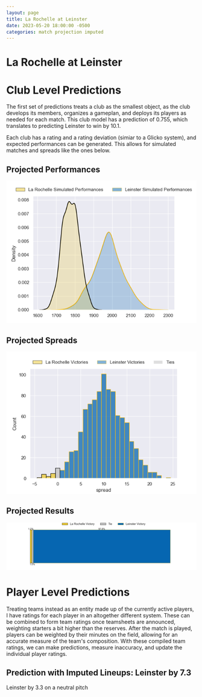 ```yaml
---  
layout: page  
title: La Rochelle at Leinster  
date: 2023-05-20 18:00:00 -0500  
categories: match projection imputed  
---
```

# La Rochelle at Leinster

# Club Level Predictions


The first set of predictions treats a club as the smallest object, as the club develops its members, organizes a gameplan, and deploys its players as needed for each match. This club model has a prediction of 0.755, which translates to predicting Leinster to win by 10.1.

Each club has a rating and a rating deviation (simiar to a Glicko system), and expected performances can be generated. This allows for simulated matches and spreads like the ones below.
## Projected Performances


![Projected Performances](plots/performances_2023-05-20-Leinster-LaRochelle.png)
## Projected Spreads


![Projected Spreads](plots/spreads_2023-05-20-Leinster-LaRochelle.png)
## Projected Results


![Projected Results](plots/resultbar_2023-05-20-Leinster-LaRochelle.png)
# Player Level Predictions


Treating teams instead as an entity made up of the currently active players, I have ratings for each player in an altogether different system. These can be combined to form team ratings once teamsheets are announced, weighting starters a bit higher than the reserves. After the match is played, players can be weighted by their minutes on the field, allowing for an accurate measure of the team's composition. With these compiled team ratings, we can make predictions, measure inaccuracy, and update the individual player ratings.
## Prediction with Imputed Lineups: Leinster by 7.3


Leinster by 3.3 on a neutral pitch

